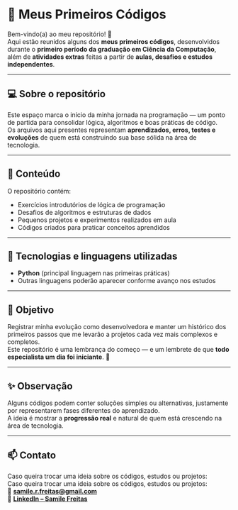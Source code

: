 # 🧠 Meus Primeiros Códigos

Bem-vindo(a) ao meu repositório! 👋  
Aqui estão reunidos alguns dos **meus primeiros códigos**, desenvolvidos durante o **primeiro período da graduação em Ciência da Computação**, além de **atividades extras** feitas a partir de **aulas, desafios e estudos independentes**.

---

## 💻 Sobre o repositório
Este espaço marca o início da minha jornada na programação — um ponto de partida para consolidar lógica, algoritmos e boas práticas de código.  
Os arquivos aqui presentes representam **aprendizados, erros, testes e evoluções** de quem está construindo sua base sólida na área de tecnologia.

---

## 🧩 Conteúdo
O repositório contém:
- Exercícios introdutórios de lógica de programação  
- Desafios de algoritmos e estruturas de dados  
- Pequenos projetos e experimentos realizados em aula  
- Códigos criados para praticar conceitos aprendidos  

---

## 🧠 Tecnologias e linguagens utilizadas
- **Python** (principal linguagem nas primeiras práticas)  
- Outras linguagens poderão aparecer conforme avanço nos estudos  

---

## 🌱 Objetivo
Registrar minha evolução como desenvolvedora e manter um histórico dos primeiros passos que me levarão a projetos cada vez mais complexos e completos.  
Este repositório é uma lembrança do começo — e um lembrete de que **todo especialista um dia foi iniciante**. 💪

---

## ✨ Observação
Alguns códigos podem conter soluções simples ou alternativas, justamente por representarem fases diferentes do aprendizado.  
A ideia é mostrar a **progressão real** e natural de quem está crescendo na área de tecnologia.

---

## 📫 Contato
Caso queira trocar uma ideia sobre os códigos, estudos ou projetos:  
Caso queira trocar uma ideia sobre os códigos, estudos ou projetos:  
📧 **samile.r.freitas@gmail.com**  
🔗 [**LinkedIn – Samile Freitas**](https://www.linkedin.com/in/samile-freitas-80461732b)
